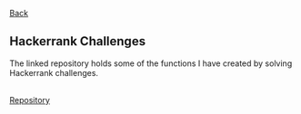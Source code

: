 [Back](/analytics.md)

## Hackerrank Challenges

The linked repository holds some of the functions I have created by solving Hackerrank challenges.<br><br>

[Repository](https://github.com/markuswehr/Hackerrank_Practice)

